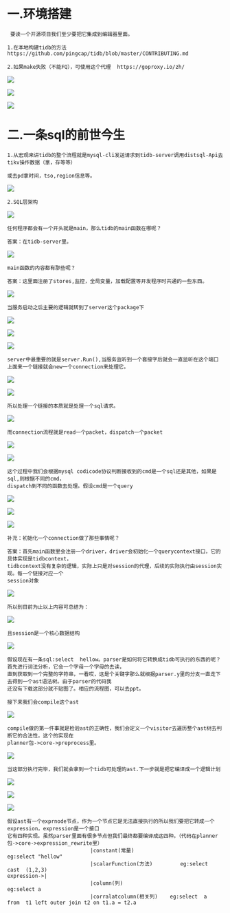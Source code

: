 # 一.环境搭建
    
     要读一个开源项目我们至少要把它集成到编辑器里面。
     
    1.在本地构建tidb的方法 https://github.com/pingcap/tidb/blob/master/CONTRIBUTING.md
    
    2.如果make失败（不能FQ），可使用这个代理  https://goproxy.io/zh/
    
![](tidb1-1.png)

![](tidb27.png)

![](tidb26.png)

# 二.一条sql的前世今生

    1.从宏观来讲tidb的整个流程就是mysql-cli发送请求到tidb-server调用distsql-Api去tikv操作数据（拿，存等等）
    
    或去pd拿时间，tso,region信息等。
          
![](tidb-architecture.png)

    2.SQL层架构
    
![](tidb-sql-layer.png)

    任何程序都会有一个开头就是main，那么tidb的main函数在哪呢？
    
    答案：在tidb-server里。
    
![](tidb-main.png)
    
    main函数的内容都有那些呢？
    
    答案：这里面注册了stores,监控，全局变量，加载配置等开发程序时共通的一些东西。
    
![](tidb1.png)

    当服务启动之后主要的逻辑就转到了server这个package下
    
![](tidb2.png)   

![](tidb3.png)   

![](tidb-server.png)

    server中最重要的就是server.Run(),当服务监听到一个套接字后就会一直监听在这个端口上面来一个链接就会new一个connection来处理它。
    
![](tidb4.png)

![](tidb5.png)   

    所以处理一个链接的本质就是处理一个sql请求。
    
![](tidb7.png)   

    而connection流程就是read一个packet，dispatch一个packet
    
![](tidb8.png)

![](tidb9.png)   

    这个过程中我们会根据mysql codicode协议判断接收到的cmd是一个sql还是其他，如果是sql,则根据不同的cmd，
    dispatch到不同的函数去处理。假设cmd是一个query
    
![](tidb-cmd.png)   

![](tidb-cmd1.png)   

![](tidb15.png)   

    补充：初始化一个connection做了那些事情呢？
    
    答案：首先main函数里会注册一个driver，driver会初始化一个querycontext接口，它的具体实现是tidbcontext，
    tidbcontext没有复杂的逻辑，实际上只是对session的代理，后续的实际执行由session实现。每一个链接对应一个
    session对象
    
![](tidbcontext.png)   

    所以到目前为止以上内容可总结为：
    
![](tidb18.png) 

    且session是一个核心数据结构
   
![](tidb-session.png) 
 
    假设现在有一条sql:select  hellow。parser是如何将它转换成tidb可执行的东西的呢？首先进行词法分析，它会一个字母一个字母的去读，
    直到获取到一个完整的字符串，一看哎，这是个关键字那么就根据parser.y里的分支一直走下去得到一个ast语法树。由于parser的代码我
    还没有下载这部分就不贴图了。相应的流程图，可以去ppt。
    
    接下来我们会compile这个ast
    
![](tidb21.png) 

    compile做的第一件事就是检验ast的正确性，我们会定义一个visitor去遍历整个ast树去判断它的合法性，这个的实现在
    planner包->core->preprocess里。
    
![](tidb22.png) 
    
    当这部分执行完毕，我们就会拿到一个tidb可处理的ast.下一步就是把它编译成一个逻辑计划
    
![](tidb23.png) 

![](tidb24.png)

![](tidb25.png) 

    假设ast有一个exprnode节点，作为一个节点它是无法直接执行的所以我们要把它转成一个expression，expression是一个接口
    它有四种实现。虽然parser里面有很多节点但我们最终都要编译成这四种。（代码在planner包->core->expression_rewrite里）
                               |constant(常量)                     eg:select "hellow"
                               |scalarFunction(方法)         eg:select  cast  (1,2,3)
    expression->|
                               |column(列)                             eg:select a
                               |corralatcolumn(相关列)    eg:select  a  from  t1 left outer join t2 on t1.a = t2.a 
                               


    
    
    

